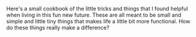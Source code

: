 Here's a small cookbook of the little tricks and things that I found helpful when living in this fun new future.  These are all meant to be small and simple and little tiny things that makes life a little bit more functional. How do these things really make a difference?